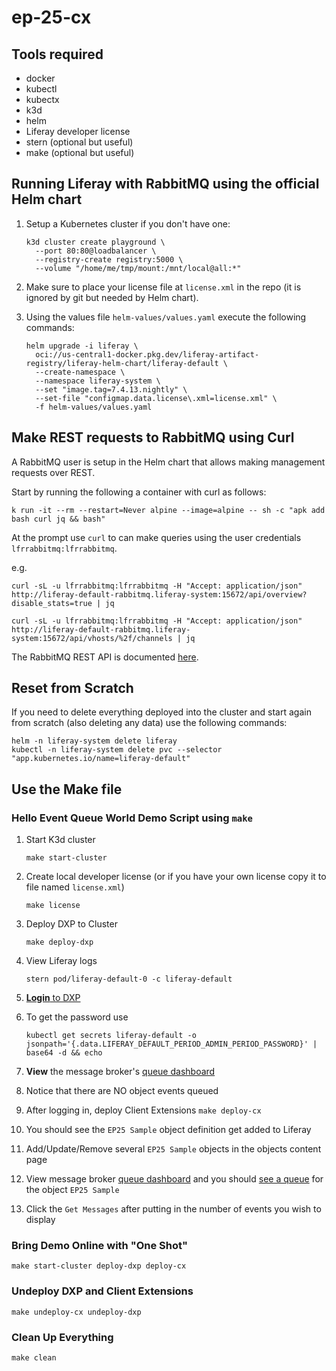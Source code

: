 # ep-25-cx

## Tools required

- docker
- kubectl
- kubectx
- k3d
- helm
- Liferay developer license
- stern (optional but useful)
- make (optional but useful)

## Running Liferay with RabbitMQ using the official Helm chart

1. Setup a Kubernetes cluster if you don't have one:

   ```shell
   k3d cluster create playground \
     --port 80:80@loadbalancer \
     --registry-create registry:5000 \
     --volume "/home/me/tmp/mount:/mnt/local@all:*"
   ```

1. Make sure to place your license file at `license.xml` in the repo (it is
   ignored by git but needed by Helm chart).

1. Using the values file `helm-values/values.yaml` execute the following
   commands:

   ```shell
   helm upgrade -i liferay \
     oci://us-central1-docker.pkg.dev/liferay-artifact-registry/liferay-helm-chart/liferay-default \
     --create-namespace \
     --namespace liferay-system \
     --set "image.tag=7.4.13.nightly" \
     --set-file "configmap.data.license\.xml=license.xml" \
     -f helm-values/values.yaml
   ```

## Make REST requests to RabbitMQ using Curl

A RabbitMQ user is setup in the Helm chart that allows making management
requests over REST.

Start by running the following a container with curl as follows:

```shell
k run -it --rm --restart=Never alpine --image=alpine -- sh -c "apk add bash curl jq && bash"
```

At the prompt use `curl` to can make queries using the user credentials
`lfrrabbitmq:lfrrabbitmq`.

e.g.

```shell
curl -sL -u lfrrabbitmq:lfrrabbitmq -H "Accept: application/json" http://liferay-default-rabbitmq.liferay-system:15672/api/overview?disable_stats=true | jq

curl -sL -u lfrrabbitmq:lfrrabbitmq -H "Accept: application/json" http://liferay-default-rabbitmq.liferay-system:15672/api/vhosts/%2f/channels | jq
```

The RabbitMQ REST API is documented
[here](https://www.rabbitmq.com/docs/http-api-reference#overview).

## Reset from Scratch

If you need to delete everything deployed into the cluster and start again from
scratch (also deleting any data) use the following commands:

```shell
helm -n liferay-system delete liferay
kubectl -n liferay-system delete pvc --selector "app.kubernetes.io/name=liferay-default"
```

## Use the Make file

### Hello Event Queue World Demo Script using `make`

1. Start K3d cluster

   ```shell
   make start-cluster
   ```

1. Create local developer license (or if you have your own license copy it to
   file named `license.xml`)

   ```shell
   make license
   ```

1. Deploy DXP to Cluster

   ```shell
   make deploy-dxp
   ```

1. View Liferay logs

   ```shell
   stern pod/liferay-default-0 -c liferay-default
   ```

1. [**Login** to DXP](http://main.dxp.localtest.me)
1. To get the password use

   ```shell
   kubectl get secrets liferay-default -o jsonpath='{.data.LIFERAY_DEFAULT_PERIOD_ADMIN_PERIOD_PASSWORD}' | base64 -d && echo
   ```

1. **View** the message broker's
   [queue dashboard](http://rabbitmq.localtest.me/#/queues)
1. Notice that there are NO object events queued
1. After logging in, deploy Client Extensions `make deploy-cx`
1. You should see the `EP25 Sample` object definition get added to Liferay
1. Add/Update/Remove several `EP25 Sample` objects in the objects content page
1. View message broker [queue dashboard](http://rabbitmq.localtest.me/#/queues)
   and you should
   [see a queue](http://rabbitmq.localtest.me/#/queues/%2F/C_EP25SampleEvent)
   for the object `EP25 Sample`
1. Click the `Get Messages` after putting in the number of events you wish to
   display

### Bring Demo Online with "One Shot"

```shell
make start-cluster deploy-dxp deploy-cx
```

### Undeploy DXP and Client Extensions

```shell
make undeploy-cx undeploy-dxp
```

### Clean Up Everything

```shell
make clean
```
